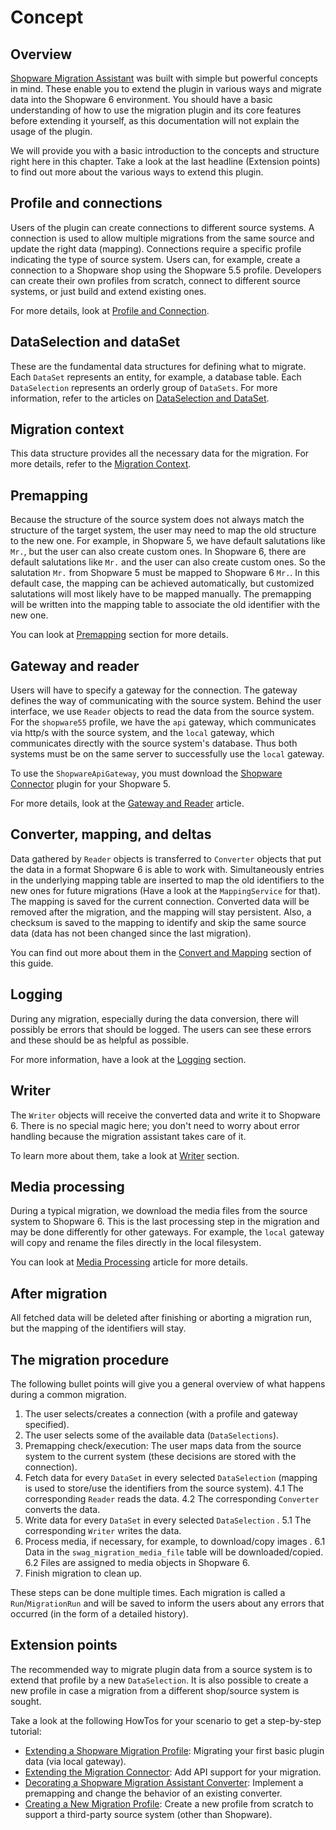 # Concept

## Overview

[Shopware Migration Assistant](https://github.com/shopware/SwagMigrationAssistant) was built with simple but powerful concepts in mind. These enable you to extend the plugin in various ways and migrate data into the Shopware 6 environment. You should have a basic understanding of how to use the migration plugin and its core features before extending it yourself, as this documentation will not explain the usage of the plugin.

We will provide you with a basic introduction to the concepts and structure right here in this chapter. Take a look at the last headline \(Extension points\) to find out more about the various ways to extend this plugin.

## Profile and connections

Users of the plugin can create connections to different source systems. A connection is used to allow multiple migrations from the same source and update the right data \(mapping\). Connections require a specific profile indicating the type of source system. Users can, for example, create a connection to a Shopware shop using the Shopware 5.5 profile. Developers can create their own profiles from scratch, connect to different source systems, or just build and extend existing ones.

For more details, look at [Profile and Connection](profile-and-connection.md).

## DataSelection and dataSet

These are the fundamental data structures for defining what to migrate. Each `DataSet` represents an entity, for example, a database table. Each `DataSelection` represents an orderly group of `DataSets`. For more information, refer to the articles on [DataSelection and DataSet](dataselection-and-dataset.md).

## Migration context

This data structure provides all the necessary data for the migration. For more details, refer to the [Migration Context](migration-context.md).

## Premapping

Because the structure of the source system does not always match the structure of the target system, the user may need to map the old structure to the new one. For example, in Shopware 5, we have default salutations like `Mr.`, but the user can also create custom ones. In Shopware 6, there are default salutations like `Mr.` and the user can also create custom ones. So the salutation `Mr.` from Shopware 5 must be mapped to Shopware 6 `Mr.`. In this default case, the mapping can be achieved automatically, but customized salutations will most likely have to be mapped manually. The premapping will be written into the mapping table to associate the old identifier with the new one.

You can look at [Premapping](premapping.md) section for more details.

## Gateway and reader

Users will have to specify a gateway for the connection. The gateway defines the way of communicating with the source system. Behind the user interface, we use `Reader` objects to read the data from the source system. For the `shopware55` profile, we have the `api` gateway, which communicates via http/s with the source system, and the `local` gateway, which communicates directly with the source system's database. Thus both systems must be on the same server to successfully use the `local` gateway.

To use the `ShopwareApiGateway`, you must download the [Shopware Connector](https://github.com/shopware/SwagMigrationConnector) plugin for your Shopware 5.

For more details, look at the [Gateway and Reader](gateway-and-reader.md) article.

## Converter, mapping, and deltas

Data gathered by `Reader` objects is transferred to `Converter` objects that put the data in a format Shopware 6 is able to work with. Simultaneously entries in the underlying mapping table are inserted to map the old identifiers to the new ones for future migrations \(Have a look at the `MappingService` for that\). The mapping is saved for the current connection. Converted data will be removed after the migration, and the mapping will stay persistent. Also, a checksum is saved to the mapping to identify and skip the same source data \(data has not been changed since the last migration\).

You can find out more about them in the [Convert and Mapping](convert-and-mapping.md) section of this guide.

## Logging

During any migration, especially during the data conversion, there will possibly be errors that should be logged. The users can see these errors and these should be as helpful as possible.

For more information, have a look at the [Logging](logging.md) section.

## Writer

The `Writer` objects will receive the converted data and write it to Shopware 6. There is no special magic here; you don't need to worry about error handling because the migration assistant takes care of it.

To learn more about them, take a look at [Writer](writer.md) section.

## Media processing

During a typical migration, we download the media files from the source system to Shopware 6. This is the last processing step in the migration and may be done differently for other gateways. For example, the `local` gateway will copy and rename the files directly in the local filesystem.

You can look at [Media Processing](media-processing.md) article for more details.

## After migration

All fetched data will be deleted after finishing or aborting a migration run, but the mapping of the identifiers will stay.

## The migration procedure

The following bullet points will give you a general overview of what happens during a common migration.

1. The user selects/creates a connection \(with a profile and gateway specified\).
1. The user selects some of the available data \(`DataSelections`\).
1. Premapping check/execution: The user maps data from the source system to the current system \(these decisions are stored with the connection\).
1. Fetch data for every `DataSet` in every selected `DataSelection` \(mapping is used to store/use the identifiers from the source system\).
  4.1 The corresponding `Reader` reads the data.
  4.2 The corresponding `Converter` converts the data.
1. Write data for every `DataSet` in every selected `DataSelection` .
  5.1 The corresponding `Writer` writes the data.
1. Process media, if necessary, for example, to download/copy images .
  6.1 Data in the `swag_migration_media_file` table will be downloaded/copied.
  6.2 Files are assigned to media objects in Shopware 6.
1. Finish migration to clean up.

These steps can be done multiple times. Each migration is called a `Run`/`MigrationRun` and will be saved to inform the users about any errors that occurred \(in the form of a detailed history\).

## Extension points

The recommended way to migrate plugin data from a source system is to extend that profile by a new `DataSelection`. It is also possible to create a new profile in case a migration from a different shop/source system is sought.

Take a look at the following HowTos for your scenario to get a step-by-step tutorial:

* [Extending a Shopware Migration Profile](../guides/extending-a-shopware-migration-profile.md): Migrating your first basic plugin data \(via local gateway\).
* [Extending the Migration Connector](../guides/extending-the-migration-connector.md): Add API support for your migration.
* [Decorating a Shopware Migration Assistant Converter](../guides/decorating-a-shopware-migration-assistant-converter.md): Implement a premapping and change the behavior of an existing converter.
* [Creating a New Migration Profile](../guides/creating-a-new-migration-profile.md): Create a new profile from scratch to support a third-party source system \(other than Shopware\).
